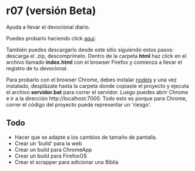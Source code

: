 # r07 (versión Beta)
Ayuda a llevar el devocional diario.

Puedes probarlo haciendo click [aquí](https://hectorfhurtado.github.io/r07).

También puedes descargarlo desde este sitio siguiendo estos pasos: descarga el .zip, descomprímelo. Dentro de la carpeta __html__ haz click en el archivo llamado __index.html__ con el browser Firefox y comienza a llevar el registro de tu devocional.

Para probarlo con el browser Chrome, debes instalar [nodejs](https://nodejs.org/en/) y una vez instalado, desplázate hasta la carpeta donde copiaste el proyecto y ejecuta el archivo __servidor.bat__ para correr el servidor. Luego puedes abrir Chrome e ir a la dirección http://localhost:7000. Todo esto es porque para Chrome, correr el código del proyecto puede representar un 'riesgo'.

## Todo

- Hacer que se adapte a los cambios de tamaño de pantalla.
- Crear un 'build' para la web
- Crear un build para ChromeApp
- Crear un build para FirefoxOS
- Crear el scrapper para adicionar una Biblia
